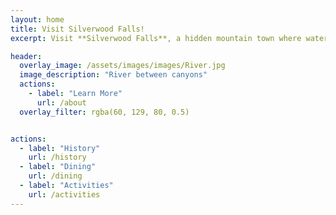 ```yaml
---
layout: home
title: Visit Silverwood Falls! 
excerpt: Visit **Silverwood Falls**, a hidden mountain town where waterfalls sing, trails wind through misty pines, and history lingers in every stone on Main Street. Whether you want to hike, explore, dine, or simply breathe in the crisp mountain air, Silverwood Falls offers a little magic for everyone.  

header:
  overlay_image: /assets/images/images/River.jpg
  image_description: "River between canyons"
  actions:
    - label: "Learn More"
      url: /about
  overlay_filter: rgba(60, 129, 80, 0.5)


actions:
  - label: "History"
    url: /history
  - label: "Dining"
    url: /dining
  - label: "Activities"
    url: /activities
---
```

